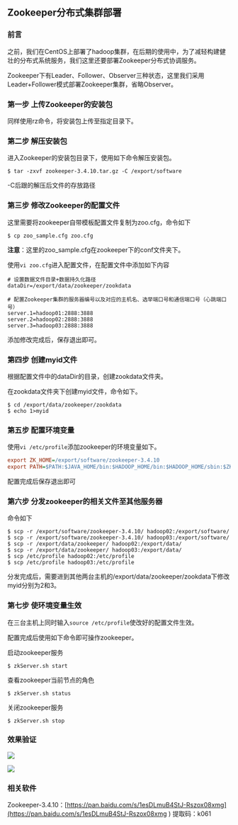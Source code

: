 ## Zookeeper分布式集群部署

### 前言

之前，我们在CentOS上部署了hadoop集群，在后期的使用中，为了减轻构建健壮的分布式系统服务，我们这里还要部署Zookeeper分布式协调服务。

Zookeeper下有Leader、Follower、Observer三种状态，这里我们采用Leader+Follower模式部署Zookeeper集群，省略Observer。

### 第一步 上传Zookeeper的安装包

同样使用rz命令，将安装包上传至指定目录下。

### 第二步 解压安装包

进入Zookeeper的安装包目录下，使用如下命令解压安装包。

```shell
$ tar -zxvf zookeeper-3.4.10.tar.gz -C /export/software
```

-C后跟的解压后文件的存放路径

### 第三步 修改Zookeeper的配置文件

这里需要将zookeeper自带模板配置文件复制为zoo.cfg，命令如下

```shell
$ cp zoo_sample.cfg zoo.cfg
```

**注意**：这里的zoo_sample.cfg在zookeeper下的conf文件夹下。

使用``vi zoo.cfg``进入配置文件，在配置文件中添加如下内容

```shell
# 设置数据文件目录+数据持久化路径
dataDir=/export/data/zookeeper/zookdata

# 配置Zookeeper集群的服务器编号以及对应的主机名、选举端口号和通信端口号（心跳端口号）
server.1=hadoop01:2888:3888
server.2=hadoop02:2888:3888
server.3=hadoop03:2888:3888
```

添加修改完成后，保存退出即可。

### 第四步 创建myid文件

根据配置文件中的dataDir的目录，创建zookdata文件夹。

在zookdata文件夹下创建myid文件，命令如下。

```shell
$ cd /export/data/zookeeper/zookdata
$ echo 1>myid
```

### 第五步 配置环境变量

使用``vi /etc/profile``添加zookeeper的环境变量如下。

```ini
export ZK_HOME=/export/software/zookeeper-3.4.10
export PATH=$PATH:$JAVA_HOME/bin:$HADOOP_HOME/bin:$HADOOP_HOME/sbin:$ZK_HOME/bin
```

配置完成后保存退出即可

### 第六步 分发zookeeper的相关文件至其他服务器

命令如下

```shell
$ scp -r /export/software/zookeeper-3.4.10/ hadoop02:/export/software/
$ scp -r /export/software/zookeeper-3.4.10/ hadoop03:/export/software/
$ scp -r /export/data/zookeeper/ hadoop02:/export/data/
$ scp -r /export/data/zookeeper/ hadoop03:/export/data/
$ scp /etc/profile hadoop02:/etc/profile
$ scp /etc/profile hadoop03:/etc/profile
```

分发完成后，需要进到其他两台主机的/export/data/zookeeper/zookdata下修改myid分别为2和3。

### 第七步 使环境变量生效

在三台主机上同时输入``source /etc/profile``使改好的配置文件生效。

配置完成后使用如下命令即可操作zookeeper。

启动zookeeper服务

```shell
$ zkServer.sh start
```

查看zookeeper当前节点的角色

```shell
$ zkServer.sh status
```

关闭zookeeper服务

```shell
$ zkServer.sh stop
```

### 效果验证

![](https://gitee.com/JCLightZZ/image-bed/raw/master/hadoopimg13.PNG)

![](https://gitee.com/JCLightZZ/image-bed/raw/master/hadoopimg14.PNG)

### 相关软件

Zookeeper-3.4.10：[https://pan.baidu.com/s/1esDLmuB4StJ-Rszox08xmg](https://pan.baidu.com/s/1esDLmuB4StJ-Rszox08xmg )    提取码：k061